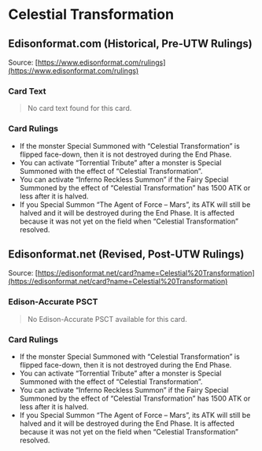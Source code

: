 # Celestial Transformation

## Edisonformat.com (Historical, Pre-UTW Rulings)

Source: [https://www.edisonformat.com/rulings](https://www.edisonformat.com/rulings)

### Card Text

> No card text found for this card.

### Card Rulings

*   If the monster Special Summoned with “Celestial Transformation” is flipped face-down, then it is not destroyed during the End Phase.
*   You can activate “Torrential Tribute” after a monster is Special Summoned with the effect of “Celestial Transformation”.
*   You can activate “Inferno Reckless Summon” if the Fairy Special Summoned by the effect of “Celestial Transformation” has 1500 ATK or less after it is halved.
*   If you Special Summon “The Agent of Force – Mars”, its ATK will still be halved and it will be destroyed during the End Phase. It is affected because it was not yet on the field when “Celestial Transformation” resolved.

## Edisonformat.net (Revised, Post-UTW Rulings)

Source: [https://edisonformat.net/card?name=Celestial%20Transformation](https://edisonformat.net/card?name=Celestial%20Transformation)

### Edison-Accurate PSCT

> No Edison-Accurate PSCT available for this card.

### Card Rulings

*   If the monster Special Summoned with “Celestial Transformation” is flipped face-down, then it is not destroyed during the End Phase.
*   You can activate “Torrential Tribute” after a monster is Special Summoned with the effect of “Celestial Transformation”.
*   You can activate “Inferno Reckless Summon” if the Fairy Special Summoned by the effect of “Celestial Transformation” has 1500 ATK or less after it is halved.
*   If you Special Summon “The Agent of Force – Mars”, its ATK will still be halved and it will be destroyed during the End Phase. It is affected because it was not yet on the field when “Celestial Transformation” resolved.
            